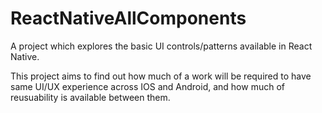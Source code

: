 # ReactNativeAllComponents

A project which explores the basic UI controls/patterns available in React Native.

This project aims to find out how much of a work will be required to have same UI/UX experience across IOS and Android,
and how much of reusuability is available between them.
